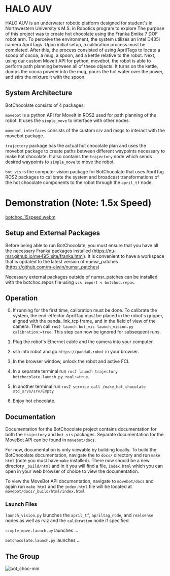 # HALO AUV

HALO AUV is an underwater robotic platform designed for student's in Northwestern University's M.S. in Robotics
program to explore 
The purpose of this project was to create hot chocolate using the Franka Emika 7 DOF robot arm. To 
perceive the environment, the system utilizes an Intel D435i camera AprilTags. Upon initial setup, a
calibration process must be completed. After this, the process consisted of using AprilTags to 
locate a scoop of cocoa, a mug, a spoon, and a kettle relative to the robot. Next, using our custom 
MoveIt API for python, movebot, the robot is able to perform path planning between all of these 
objects. It turns on the kettle, dumps the cocoa powder into the mug, pours the hot water over the 
power, and stirs the mixture it with the spoon.

## System Architecture
BotChocolate consists of 4 packages:

`movebot` is a python API for MoveIt in ROS2 used for path planning of the robot. It uses the `simple_move`
to interface with other nodes.

`movebot_interfaces` consists of the custom srv and msgs to interact with the movebot package.

`trajectory` package has the actual hot chocolate plan and uses the movebot package to create paths
between different waypoints necessary to make hot chocolate. It also contains the `trajectory` node
which sends desired waypoints to `simple_move` to move the robot.

`bot_vis` is the computer vision package for BotChocolate that uses AprilTag ROS2 packages to calibrate
the system and broadcast transformations of the hot chocolate components to the robot through the `april_tf`
node.

# Demonstration (Note: 1.5x Speed)

[botchoc_15speed.webm](https://user-images.githubusercontent.com/46512429/206770769-fba8fc8e-2711-4839-bb2b-fb6178e7839a.webm)

## Setup and External Packages
Before being able to run BotChocolate, you must ensure that you have all the necessary Franka 
packages installed (https://nu-msr.github.io/me495_site/franka.html).
It is convenient to have a workspace that is updated to the latest version of numsr_patches (https://github.com/m-elwin/numsr_patches)

Necessary external packages outside of numsr_patches can be installed with the botchoc.repos file using
`vcs import < botchoc.repos`.

## Operation 
0. If running for the first time, calibration must be done. To calibrate the system, the end-effector 
AprilTag must be placed in the robot's gripper, aligned with the panda_link_tcp frame, and in the 
field of view of the camera. Then call `ros2 launch bot_vis launch_vision.py calibration:=true`. 
This step can now be ignored for subsequent runs.

1. Plug the robot's Ethernet cable and the camera into your computer.

2. ssh into robot and go `https://panda0.robot` in your browser.

3. In the browser window, unlock the robot and active FCI.

4. In a separate terminal run `ros2 launch trajectory botchocolate.launch.py real:=true`.

5. In another terminal run `ros2 service call /make_hot_chocolate std_srvs/srv/Empty`

6. Enjoy hot chocolate.

## Documentation

Documentation for the BotChocolate project contains documentation for both the `trajectory` and `bot_vis` packages. Separate documentation
for the MoveBot API can be found in `movebot/docs`. 

For now, documentation is only viewable by building locally. To build the BotChocolate documentation,
navigate the to `docs/` directory and run `make html` (note you must have `make` installed).
There now should be a new directory `_build/html` and in it you will find a file, `index.html`
which you can open in your web browser of choice to view the documentation.

To view the MoveBot API documentation, navigate to `movebot/docs` and again run `make html` and the `index.html` 
file will be located at `movebot/docs/_build/html/index.html`

### Launch Files
`launch_vision.py` launches the `april_tf`, `apriltag_node`, and `realsense` nodes as well as rviz and the `calibration` node if specified.

`simple_move.launch.py` launches ...

`botchocolate.launch.py` launches ...

## The Group

![bot_choc-min](https://user-images.githubusercontent.com/46512429/206768445-4503edc2-2075-48b4-baf7-e6dc7bd3ca86.png)
